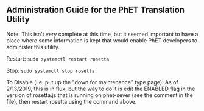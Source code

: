 Administration Guide for the PhET Translation Utility
-----------------------------------------------------

Note: This isn't very complete at this time, but it seemed important to have a place where some information is kept that
would enable PhET developers to administer this utility.

Restart:
```sudo systemctl restart rosetta```

Stop:
```sudo systemctl stop rosetta```

To Disable (i.e. put up the "down for maintenance" type page):
As of 2/13/2019, this is in flux, but the way to do it is edit the ENABLED flag in the version of rosetta.js that is
running on phet-sever (see the comment in the file), then restart rosetta using the command above.



